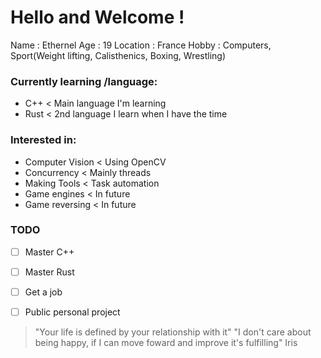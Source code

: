 # Hello and Welcome !

Name      : Ethernel
Age       : 19
Location  : France
Hobby     : Computers, Sport(Weight lifting, Calisthenics, Boxing, Wrestling)


### Currently learning /language:
  - C++       < Main language I'm learning
  - Rust      < 2nd language I learn when I have the time
  
  
### Interested in:
  - Computer Vision      < Using OpenCV    
  - Concurrency          < Mainly threads
  - Making Tools         < Task automation 
  - Game engines         < In future
  - Game reversing       < In future


### TODO
- [ ] Master C++
- [ ] Master Rust
- [ ] Get a job
- [ ] Public personal project 


> "Your life is defined by your relationship with it"
> "I don't care about being happy, if I can move foward and improve it's fulfilling"
Iris

